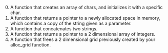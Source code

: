 0. A function that creates an array of chars, and initializes it with a specific char.
1. A function that returns a pointer to a newly allocated space in memory, which contains a copy of the string given as a parameter.
2. A function that concatenates two strings.
3. A function that returns a pointer to a 2 dimensional array of integers.
4. A function that frees a 2 dimensional grid previously created by your alloc_grid function.  
